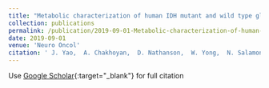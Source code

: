 ```yaml
---
title: "Metabolic characterization of human IDH mutant and wild type gliomas using simultaneous pH- and oxygen-sensitive molecular MRI"
collection: publications
permalink: /publication/2019-09-01-Metabolic-characterization-of-human-IDH-mutant-and-wild-type-gliomas-using-simultaneous-pH-and-oxygen-sensitive-molecular-MRI
date: 2019-09-01
venue: 'Neuro Oncol'
citation: ' J. Yao,  A. Chakhoyan,  D. Nathanson,  W. Yong,  N. Salamon,  C. Raymond,  S. Mareninov,  A. Lai,  P. Nghiemphu,  R. Prins,  W. Pope,  R. Everson,  L. Liau,  T. Cloughesy,  B. Ellingson, &quot;Metabolic characterization of human IDH mutant and wild type gliomas using simultaneous pH- and oxygen-sensitive molecular MRI.&quot; Neuro Oncol, 2019.'
---
```

Use [Google Scholar](https://scholar.google.com/scholar?q=Metabolic+characterization+of+human+IDH+mutant+and+wild+type+gliomas+using+simultaneous+pH++and+oxygen+sensitive+molecular+MRI){:target="_blank"} for full citation